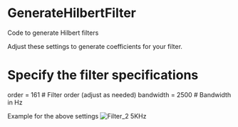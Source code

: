 # GenerateHilbertFilter
Code to generate Hilbert filters

Adjust these settings to generate coefficients for your filter.

# Specify the filter specifications
order = 161                     # Filter order (adjust as needed)
bandwidth = 2500                 # Bandwidth in Hz

Example for the above settings
![Filter_2 5KHz](https://github.com/Radio-Builder/GenerateHilbertFilter/assets/132345889/5c87a9cd-f537-4416-b176-c9af5cdb17c8)
